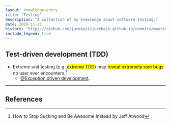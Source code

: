```yaml
---
layout: knowledge-entry
title: "Testing"
description: "A collection of my knowledge about software testing."
date: 2018-11-21
history: "https://github.com/jurebajt/jurebajt.github.io/commits/master/knowledge/software-engineering/testing.md"
include_legend: true
---
```


## Test-driven development (TDD)

* Extreme unit testing (e.g. <mark>extreme TDD</mark>) may <mark>reveal extremely rare bugs</mark> no user ever encounters.[^1]
    * [@Exception driven development](/knowledge/software-engineering/coding/#jbref:exception-driven-development).

---

## References

[^1]: How to Stop Sucking and Be Awesome Instead by Jeff Atwood
